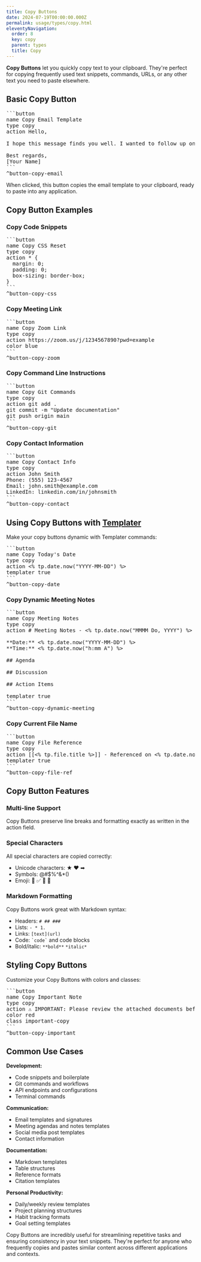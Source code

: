 ```yaml
---
title: Copy Buttons
date: 2024-07-19T00:00:00.000Z
permalink: usage/types/copy.html
eleventyNavigation:
  order: 8
  key: copy
  parent: types
  title: Copy
---
```


**Copy Buttons** let you quickly copy text to your clipboard. They're perfect for copying frequently used text snippets, commands, URLs, or any other text you need to paste elsewhere.

## Basic Copy Button

<pre>
```button
name Copy Email Template
type copy
action Hello,

I hope this message finds you well. I wanted to follow up on our previous conversation about...

Best regards,
[Your Name]
```
^button-copy-email
</pre>

When clicked, this button copies the email template to your clipboard, ready to paste into any application.

## Copy Button Examples

### Copy Code Snippets
<pre>
```button
name Copy CSS Reset
type copy
action * {
  margin: 0;
  padding: 0;
  box-sizing: border-box;
}
```
^button-copy-css
</pre>

### Copy Meeting Link
<pre>
```button
name Copy Zoom Link
type copy
action https://zoom.us/j/1234567890?pwd=example
color blue
```
^button-copy-zoom
</pre>

### Copy Command Line Instructions  
<pre>
```button
name Copy Git Commands
type copy
action git add .
git commit -m "Update documentation"  
git push origin main
```
^button-copy-git
</pre>

### Copy Contact Information
<pre>
```button
name Copy Contact Info
type copy
action John Smith
Phone: (555) 123-4567
Email: john.smith@example.com
LinkedIn: linkedin.com/in/johnsmith
```
^button-copy-contact
</pre>

## Using Copy Buttons with [Templater](/usage/templater)

Make your copy buttons dynamic with Templater commands:

<pre>
```button
name Copy Today's Date
type copy
action <% tp.date.now("YYYY-MM-DD") %>
templater true
```
^button-copy-date
</pre>

### Copy Dynamic Meeting Notes
<pre>
```button
name Copy Meeting Notes
type copy
action # Meeting Notes - <% tp.date.now("MMMM Do, YYYY") %>

**Date:** <% tp.date.now("YYYY-MM-DD") %>
**Time:** <% tp.date.now("h:mm A") %>

## Agenda

## Discussion

## Action Items

templater true
```
^button-copy-dynamic-meeting
</pre>

### Copy Current File Name
<pre>
```button  
name Copy File Reference
type copy
action [[<% tp.file.title %>]] - Referenced on <% tp.date.now("YYYY-MM-DD") %>
templater true
```
^button-copy-file-ref
</pre>

## Copy Button Features

### Multi-line Support
Copy Buttons preserve line breaks and formatting exactly as written in the action field.

### Special Characters  
All special characters are copied correctly:
- Unicode characters: ★ ❤ ➡
- Symbols: @#$%^&*()
- Emoji: 🎯 ✅ 📝 🚀

### Markdown Formatting
Copy Buttons work great with Markdown syntax:
- Headers: `# ## ###`
- Lists: `- * 1.`
- Links: `[text](url)`
- Code: `` `code` `` and code blocks
- Bold/italic: `**bold**` `*italic*`

## Styling Copy Buttons

Customize your Copy Buttons with colors and classes:

<pre>
```button
name Copy Important Note
type copy
action ⚠️ IMPORTANT: Please review the attached documents before the meeting.
color red
class important-copy
```
^button-copy-important
</pre>

## Common Use Cases

**Development:**
- Code snippets and boilerplate
- Git commands and workflows
- API endpoints and configurations
- Terminal commands

**Communication:**
- Email templates and signatures
- Meeting agendas and notes templates
- Social media post templates
- Contact information

**Documentation:**
- Markdown templates
- Table structures
- Reference formats
- Citation templates

**Personal Productivity:**
- Daily/weekly review templates
- Project planning structures
- Habit tracking formats
- Goal setting templates

Copy Buttons are incredibly useful for streamlining repetitive tasks and ensuring consistency in your text snippets. They're perfect for anyone who frequently copies and pastes similar content across different applications and contexts.
